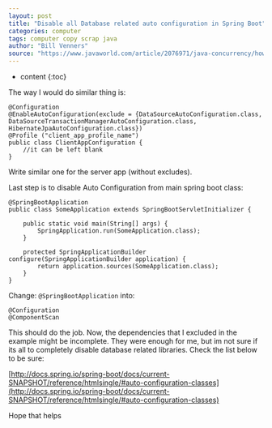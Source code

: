 ```yaml
---
layout: post
title: "Disable all Database related auto configuration in Spring Boot"
categories: computer
tags: computer copy scrap java
author: "Bill Venners"
source: "https://www.javaworld.com/article/2076971/java-concurrency/how-the-java-virtual-machine-performs-thread-synchronization.html"
---
```


* content
{:toc}


The way I would do similar thing is:

    @Configuration
    @EnableAutoConfiguration(exclude = {DataSourceAutoConfiguration.class, DataSourceTransactionManagerAutoConfiguration.class, HibernateJpaAutoConfiguration.class})
    @Profile ("client_app_profile_name")
    public class ClientAppConfiguration {
        //it can be left blank
    }

Write similar one for the server app (without excludes).

Last step is to disable Auto Configuration from main spring boot class:

    @SpringBootApplication
    public class SomeApplication extends SpringBootServletInitializer {
    
        public static void main(String[] args) {
            SpringApplication.run(SomeApplication.class);
        }
    
        protected SpringApplicationBuilder configure(SpringApplicationBuilder application) {
            return application.sources(SomeApplication.class);
        }
    }

Change: `@SpringBootApplication` into:

    @Configuration 
    @ComponentScan

This should do the job. Now, the dependencies that I excluded in the example might be incomplete. They were enough for me, but im not sure if its all to completely disable database related libraries. Check the list below to be sure:

[http://docs.spring.io/spring-boot/docs/current-SNAPSHOT/reference/htmlsingle/#auto-configuration-classes](http://docs.spring.io/spring-boot/docs/current-SNAPSHOT/reference/htmlsingle/#auto-configuration-classes)

Hope that helps









